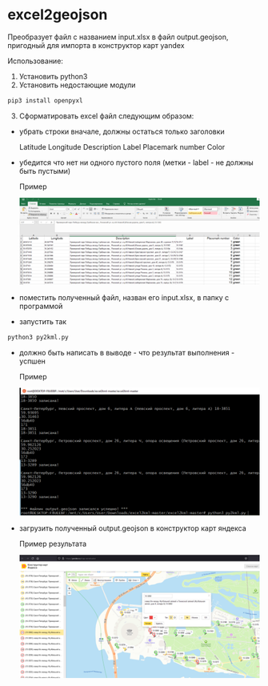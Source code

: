 # excel2geojson

Преобразует файл с названием input.xlsx в файл output.geojson, пригодный для импорта в конструктор карт yandex 

Использование: 
1. Установить python3
2. Установить недостающие модули
```sh
pip3 install openpyxl
```

3. Сформатировать excel файл следующим образом:
- убрать строки вначале, должны остаться только заголовки 

  Latitude	Longitude	Description	Label	Placemark number	Color

- убедится что нет ни одного пустого поля (метки - label - не должны быть пустыми)

  Пример


  <img src="https://raw.githubusercontent.com/perhamm/excel2geojson/main/1.PNG" >

- поместить полученный файл, назван его input.xlsx, в папку с программой
- запустить так
 ```sh
python3 py2kml.py
```
- должно быть написать в выводе - что результат выполнения - успшен

  Пример

  <img src="https://raw.githubusercontent.com/perhamm/excel2geojson/main/2.PNG" >

- загрузить полученный output.geojson в конструктор карт яндекса

  Пример результата

  <img src="https://raw.githubusercontent.com/perhamm/excel2geojson/main/3.PNG" >
